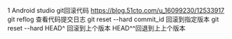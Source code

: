 1 Android studio git回滚代码 https://blog.51cto.com/u_16099230/12533917
git reflog 查看代码提交日志 git reset --hard commit_id 回滚到指定版本 git reset --hard HEAD^ 回滚到上个版本 HEAD^^回退到上上个版本